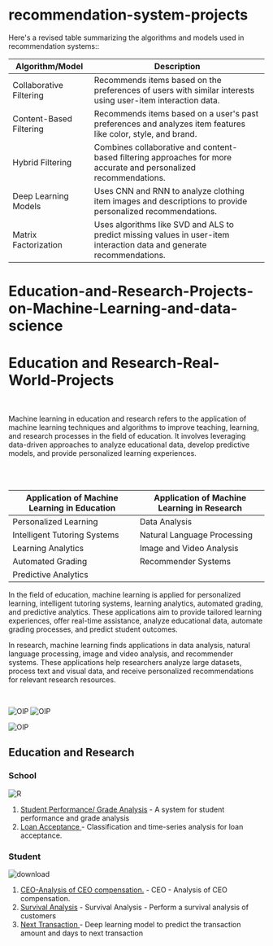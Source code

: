 # recommendation-system-projects

 Here's a revised table summarizing the algorithms and models used in recommendation systems::

| Algorithm/Model | Description |
|-----------------|-------------|
| Collaborative Filtering | Recommends items based on the preferences of users with similar interests using user-item interaction data.|
| Content-Based Filtering | Recommends items based on a user's past preferences and analyzes item features like color, style, and brand.|
| Hybrid Filtering | Combines collaborative and content-based filtering approaches for more accurate and personalized recommendations.|
| Deep Learning Models | Uses CNN and RNN to analyze clothing item images and descriptions to provide personalized recommendations.|
| Matrix Factorization | Uses algorithms like SVD and ALS to predict missing values in user-item interaction data and generate recommendations.|


# Education-and-Research-Projects-on-Machine-Learning-and-data-science

# Education and Research-Real-World-Projects
<br>

<p>Machine learning in education and research refers to the application of machine learning techniques and algorithms to improve teaching, learning, and research processes in the field of education. It involves leveraging data-driven approaches to analyze educational data, develop predictive models, and provide personalized learning experiences.</p>
<br>

<br>

| Application of Machine Learning in Education  | Application of Machine Learning in Research  |
|---------------------------------------------|--------------------------------------------|
| Personalized Learning                       | Data Analysis                              |
| Intelligent Tutoring Systems                | Natural Language Processing                |
| Learning Analytics                          | Image and Video Analysis                   |
| Automated Grading                           | Recommender Systems                        |
| Predictive Analytics                        |                                            |

In the field of education, machine learning is applied for personalized learning, intelligent tutoring systems, learning analytics, automated grading, and predictive analytics. These applications aim to provide tailored learning experiences, offer real-time assistance, analyze educational data, automate grading processes, and predict student outcomes.

In research, machine learning finds applications in data analysis, natural language processing, image and video analysis, and recommender systems. These applications help researchers analyze large datasets, process text and visual data, and receive personalized recommendations for relevant research resources.

<br>

![OIP](https://github.com/mohansharma077/-Education-and-Research-Projects-on-Machine-Learning-and-data-science/assets/104629829/a4ec0b3b-cbd4-43d7-ab77-2f6bae66bf26)
![OIP](https://github.com/mohansharma077/-Education-and-Research-Projects-on-Machine-Learning-and-data-science/assets/104629829/f3b16687-607c-4eef-b044-23219f4ff16a)

![OIP](https://github.com/mohansharma077/-Education-and-Research-Projects-on-Machine-Learning-and-data-science/assets/104629829/d85bf6b3-31dd-4db7-a660-6fefd1806c96)





<h2>Education and Research</h2>

<h3>School</h3>

![R](https://github.com/mohansharma077/-Education-and-Research-Projects-on-Machine-Learning-and-data-science/assets/104629829/0114c35a-5458-4012-9199-9754e58cfcbd)

1. [Student Performance/ Grade Analysis](https://github.com/mohansharma077/Student-Performance-Grade-Analysis-and-Prediction-) - A system for student performance and grade analysis <br/>
2. [Loan Acceptance ](https://github.com/mohansharma077/Loan-Acceptance) -  Classification and time-series analysis for loan acceptance.<br/>



<h3>Student</h3>

![download](https://github.com/mohansharma077/-Education-and-Research-Projects-on-Machine-Learning-and-data-science/assets/104629829/b3f6a2e8-6e81-4fc3-8628-0caee472b4e6)



1. [CEO-Analysis of CEO compensation.](https://github.com/mohansharma077/-Fraud-Detection-On-Credit-Card-Transactions) - CEO - Analysis of CEO compensation.<br/>
2. [Survival Analysis](https://github.com/mohansharma077/Survival-Analysis-of-Customers) - Survival Analysis - Perform a survival analysis of customers<br/>
3. [Next Transaction ](https://github.com/mohansharma077/Customer-Next-Transaction-Prediction/) - Deep learning model to predict the transaction amount and days to next transaction<br/>



